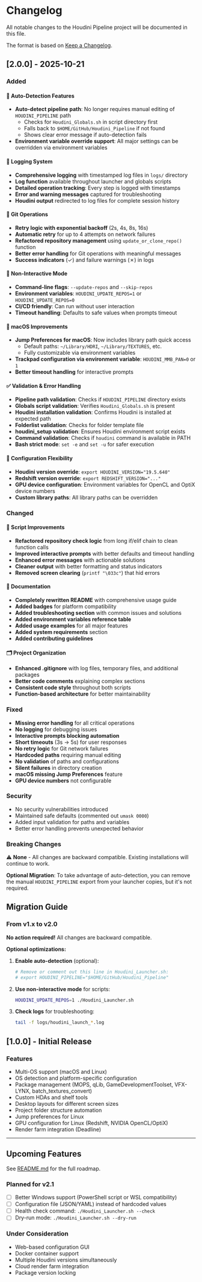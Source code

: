 # Changelog

All notable changes to the Houdini Pipeline project will be documented in this file.

The format is based on [Keep a Changelog](https://keepachangelog.com/en/1.0.0/).

## [2.0.0] - 2025-10-21

### Added

#### 🚀 Auto-Detection Features
- **Auto-detect pipeline path**: No longer requires manual editing of `HOUDINI_PIPELINE` path
  - Checks for `Houdini_Globals.sh` in script directory first
  - Falls back to `$HOME/GitHub/Houdini_Pipeline` if not found
  - Shows clear error message if auto-detection fails
- **Environment variable override support**: All major settings can be overridden via environment variables

#### 📝 Logging System
- **Comprehensive logging** with timestamped log files in `logs/` directory
- **Log function** available throughout launcher and globals scripts
- **Detailed operation tracking**: Every step is logged with timestamps
- **Error and warning messages** captured for troubleshooting
- **Houdini output** redirected to log files for complete session history

#### 🔄 Git Operations
- **Retry logic with exponential backoff** (2s, 4s, 8s, 16s)
- **Automatic retry** for up to 4 attempts on network failures
- **Refactored repository management** using `update_or_clone_repo()` function
- **Better error handling** for Git operations with meaningful messages
- **Success indicators** (✓) and failure warnings (✗) in logs

#### 🎯 Non-Interactive Mode
- **Command-line flags**: `--update-repos` and `--skip-repos`
- **Environment variables**: `HOUDINI_UPDATE_REPOS=1` or `HOUDINI_UPDATE_REPOS=0`
- **CI/CD friendly**: Can run without user interaction
- **Timeout handling**: Defaults to safe values when prompts timeout

#### 🍎 macOS Improvements
- **Jump Preferences for macOS**: Now includes library path quick access
  - Default paths: `~/Library/HDRI`, `~/Library/TEXTURES`, etc.
  - Fully customizable via environment variables
- **Trackpad configuration via environment variable**: `HOUDINI_MMB_PAN=0` or `1`
- **Better timeout handling** for interactive prompts

#### ✅ Validation & Error Handling
- **Pipeline path validation**: Checks if `HOUDINI_PIPELINE` directory exists
- **Globals script validation**: Verifies `Houdini_Globals.sh` is present
- **Houdini installation validation**: Confirms Houdini is installed at expected path
- **Folderlist validation**: Checks for folder template file
- **houdini_setup validation**: Ensures Houdini environment script exists
- **Command validation**: Checks if `houdini` command is available in PATH
- **Bash strict mode**: `set -e` and `set -u` for safer execution

#### 🎨 Configuration Flexibility
- **Houdini version override**: `export HOUDINI_VERSION="19.5.640"`
- **Redshift version override**: `export REDSHIFT_VERSION="..."`
- **GPU device configuration**: Environment variables for OpenCL and OptiX device numbers
- **Custom library paths**: All library paths can be overridden

### Changed

#### 🔧 Script Improvements
- **Refactored repository check logic** from long if/elif chain to clean function calls
- **Improved interactive prompts** with better defaults and timeout handling
- **Enhanced error messages** with actionable solutions
- **Cleaner output** with better formatting and status indicators
- **Removed screen clearing** (`printf "\033c"`) that hid errors

#### 📖 Documentation
- **Completely rewritten README** with comprehensive usage guide
- **Added badges** for platform compatibility
- **Added troubleshooting section** with common issues and solutions
- **Added environment variables reference table**
- **Added usage examples** for all major features
- **Added system requirements** section
- **Added contributing guidelines**

#### 🗂️ Project Organization
- **Enhanced .gitignore** with log files, temporary files, and additional packages
- **Better code comments** explaining complex sections
- **Consistent code style** throughout both scripts
- **Function-based architecture** for better maintainability

### Fixed

- **Missing error handling** for all critical operations
- **No logging** for debugging issues
- **Interactive prompts blocking automation**
- **Short timeouts** (3s → 5s) for user responses
- **No retry logic** for Git network failures
- **Hardcoded paths** requiring manual editing
- **No validation** of paths and configurations
- **Silent failures** in directory creation
- **macOS missing Jump Preferences** feature
- **GPU device numbers** not configurable

### Security

- No security vulnerabilities introduced
- Maintained safe defaults (commented out `umask 0000`)
- Added input validation for paths and variables
- Better error handling prevents unexpected behavior

### Breaking Changes

⚠️ **None** - All changes are backward compatible. Existing installations will continue to work.

**Optional Migration**: To take advantage of auto-detection, you can remove the manual `HOUDINI_PIPELINE` export from your launcher copies, but it's not required.

## Migration Guide

### From v1.x to v2.0

**No action required!** All changes are backward compatible.

**Optional optimizations:**

1. **Enable auto-detection** (optional):
   ```bash
   # Remove or comment out this line in Houdini_Launcher.sh:
   # export HOUDINI_PIPELINE="$HOME/GitHub/Houdini_Pipeline"
   ```

2. **Use non-interactive mode** for scripts:
   ```bash
   HOUDINI_UPDATE_REPOS=1 ./Houdini_Launcher.sh
   ```

3. **Check logs** for troubleshooting:
   ```bash
   tail -f logs/houdini_launch_*.log
   ```

## [1.0.0] - Initial Release

### Features
- Multi-OS support (macOS and Linux)
- OS detection and platform-specific configuration
- Package management (MOPS, qLib, GameDevelopmentToolset, VFX-LYNX, batch_textures_convert)
- Custom HDAs and shelf tools
- Desktop layouts for different screen sizes
- Project folder structure automation
- Jump preferences for Linux
- GPU configuration for Linux (Redshift, NVIDIA OpenCL/OptiX)
- Render farm integration (Deadline)

---

## Upcoming Features

See [README.md](README.md) for the full roadmap.

### Planned for v2.1
- [ ] Better Windows support (PowerShell script or WSL compatibility)
- [ ] Configuration file (JSON/YAML) instead of hardcoded values
- [ ] Health check command: `./Houdini_Launcher.sh --check`
- [ ] Dry-run mode: `./Houdini_Launcher.sh --dry-run`

### Under Consideration
- Web-based configuration GUI
- Docker container support
- Multiple Houdini versions simultaneously
- Cloud render farm integration
- Package version locking
